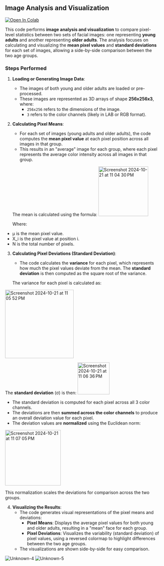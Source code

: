 ## Image Analysis and Visualization

<a target="_blank" href="https://colab.research.google.com/drive/1V9FQeQEfb01tjHj4JAgF_fe9JNxVRb7g?usp=sharing">
  <img src="https://colab.research.google.com/assets/colab-badge.svg" alt="Open In Colab"/>
</a>

This code performs **image analysis and visualization** to compare pixel-level statistics between two sets of facial images: one representing **young adults** and another representing **older adults**. The analysis focuses on calculating and visualizing the **mean pixel values** and **standard deviations** for each set of images, allowing a side-by-side comparison between the two age groups.

### Steps Performed

1. **Loading or Generating Image Data**:
   - The images of both young and older adults are loaded or pre-processed.
   - These images are represented as 3D arrays of shape **256x256x3**, where:
     - `256x256` refers to the dimensions of the image.
     - `3` refers to the color channels (likely in LAB or RGB format).

2. **Calculating Pixel Means**:
   - For each set of images (young adults and older adults), the code computes the **mean pixel value** at each pixel position across all images in that group.
   - This results in an "average" image for each group, where each pixel represents the average color intensity across all images in that group.
   
   The mean is calculated using the formula:
   <img width="162" alt="Screenshot 2024-10-21 at 11 04 30 PM" src="https://github.com/user-attachments/assets/489ae465-d5f5-4560-bc40-d5e7936dbf9a">

   Where:
- μ is the mean pixel value.
- X_i is the pixel value at position i.
- N is the total number of pixels.

3. **Calculating Pixel Deviations (Standard Deviation)**:
   - The code calculates the **variance** for each pixel, which represents how much the pixel values deviate from the mean. The **standard deviation** is then computed as the square root of the variance.
   
   The variance for each pixel is calculated as:
  <img width="223" alt="Screenshot 2024-10-21 at 11 05 52 PM" src="https://github.com/user-attachments/assets/ae9def21-020b-4731-9a17-762cc220717e">

   The **standard deviation** (σ) is then:
   <img width="104" alt="Screenshot 2024-10-21 at 11 06 36 PM" src="https://github.com/user-attachments/assets/724ac608-b39a-42be-b96a-940241fd8447">

   - The standard deviation is computed for each pixel across all 3 color channels.
   - The deviations are then **summed across the color channels** to produce an overall deviation value for each pixel.
   - The deviation values are **normalized** using the Euclidean norm:
     
  <img width="181" alt="Screenshot 2024-10-21 at 11 07 05 PM" src="https://github.com/user-attachments/assets/99986451-53c9-4b29-8559-783d025c5181">

   This normalization scales the deviations for comparison across the two groups.

4. **Visualizing the Results**:
   - The code generates visual representations of the pixel means and deviations:
     - **Pixel Means**: Displays the average pixel values for both young and older adults, resulting in a "mean" face for each group.
     - **Pixel Deviations**: Visualizes the variability (standard deviation) of pixel values, using a reversed colormap to highlight differences between the two age groups.
   - The visualizations are shown side-by-side for easy comparison.
  
![Unknown-4](https://github.com/user-attachments/assets/53767c0d-7417-4d21-9c94-741c23b9271b)
![Unknown-5](https://github.com/user-attachments/assets/d0cda07e-ce9c-4aa6-ad78-2ab044b447b9)


